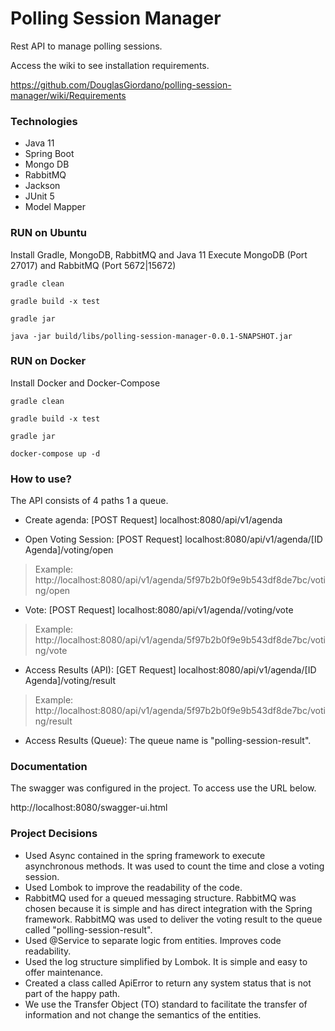 # Polling Session Manager
Rest API to manage polling sessions.

Access the wiki to see installation requirements.

https://github.com/DouglasGiordano/polling-session-manager/wiki/Requirements

### Technologies
- Java 11
- Spring Boot
- Mongo DB
- RabbitMQ
- Jackson
- JUnit 5
- Model Mapper

### RUN on Ubuntu
Install Gradle, MongoDB, RabbitMQ and Java 11
Execute MongoDB (Port 27017) and RabbitMQ (Port 5672|15672)

`gradle clean`

`gradle build -x test`

`gradle jar`

`java -jar build/libs/polling-session-manager-0.0.1-SNAPSHOT.jar`


### RUN on Docker
Install Docker and Docker-Compose

`gradle clean`

`gradle build -x test`

`gradle jar`

`docker-compose up -d`

### How to use?
The API consists of 4 paths 1 a queue.

- Create agenda: [POST Request] localhost:8080/api/v1/agenda

- Open Voting Session: [POST Request] localhost:8080/api/v1/agenda/[ID Agenda]/voting/open
  
> Example: http://localhost:8080/api/v1/agenda/5f97b2b0f9e9b543df8de7bc/voting/open

- Vote: [POST Request] localhost:8080/api/v1/agenda/<ID Agenda>/voting/vote
  
> Example: http://localhost:8080/api/v1/agenda/5f97b2b0f9e9b543df8de7bc/voting/vote

- Access Results (API): [GET Request] localhost:8080/api/v1/agenda/[ID Agenda]/voting/result
  
> Example: http://localhost:8080/api/v1/agenda/5f97b2b0f9e9b543df8de7bc/voting/result
  
- Access Results (Queue): The queue name is "polling-session-result".

### Documentation
The swagger was configured in the project. To access use the URL below.

http://localhost:8080/swagger-ui.html

### Project Decisions 
- Used Async contained in the spring framework to execute asynchronous methods. It was used to count the time and close a voting session.
- Used Lombok to improve the readability of the code.
- RabbitMQ used for a queued messaging structure. RabbitMQ was chosen because it is simple and has direct integration with the Spring framework. RabbitMQ was used to deliver the voting result to the queue called "polling-session-result".
- Used @Service to separate logic from entities. Improves code readability.
- Used the log structure simplified by Lombok. It is simple and easy to offer maintenance.
- Created a class called ApiError to return any system status that is not part of the happy path.
- We use the Transfer Object (TO) standard to facilitate the transfer of information and not change the semantics of the entities.
